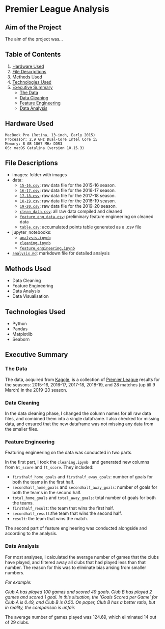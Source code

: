 # Premier League Analysis

## Aim of the Project

The aim of the project was...

## Table of Contents

1. [Hardware Used](https://github.com/meehadjawwad/Premier-League-Analysis#hardware-used)
2. [File Descriptions](https://github.com/meehadjawwad/Premier-League-Analysis#file-descriptions)
3. [Methods Used](https://github.com/meehadjawwad/Premier-League-Analysis#methods-used)
4. [Technologies Used](https://github.com/meehadjawwad/Premier-League-Analysis#technologies-used)
5. [Executive Summary](https://github.com/meehadjawwad/Premier-League-Analysis#executive-summary)
	* [The Data](https://github.com/meehadjawwad/Premier-League-Analysis#the-data)
	* [Data Cleaning](https://github.com/meehadjawwad/Premier-League-Analysis#data-cleaning)
	* [Feature Engineering](https://github.com/meehadjawwad/Premier-League-Analysis#feature-engineering)
	* [Data Analysis](https://github.com/meehadjawwad/Premier-League-Analysis#data-analysis)
	
## Hardware Used

```
MacBook Pro (Retina, 13-inch, Early 2015)
Processor: 2.9 GHz Dual-Core Intel Core i5
Memory: 8 GB 1867 MHz DDR3
OS: macOS Catalina (version 10.15.3)
```

## File Descriptions

* images: folder with images
* data:
	* [`15-16.csv`](https://github.com/meehadjawwad/Premier-League-Analysis/blob/master/data/15-16.csv): raw data file for the 2015-16 season.
	* [`16-17.csv`](https://github.com/meehadjawwad/Premier-League-Analysis/blob/master/data/16-17.csv): raw data file for the 2016-17 season.
	* [`17-18.csv`](https://github.com/meehadjawwad/Premier-League-Analysis/blob/master/data/17-18.csv): raw data file for the 2017-18 season.
	* [`18-19.csv`](https://github.com/meehadjawwad/Premier-League-Analysis/blob/master/data/18-19.csv): raw data file for the 2018-19 season.
	* [`19-20.csv`](https://github.com/meehadjawwad/Premier-League-Analysis/blob/master/data/19-20.csv): raw data file for the 2019-20 season.
	* [`clean_data.csv`](https://github.com/meehadjawwad/Premier-League-Analysis/blob/master/data/clean_data.csv): all raw data compiled and cleaned
	* [`feature_eng_data.csv`](https://github.com/meehadjawwad/Premier-League-Analysis/blob/master/data/feature_eng_data.csv): preliminary feature engineering on cleaned data
	* [`table.csv`](https://github.com/meehadjawwad/Premier-League-Analysis/blob/master/data/table.csv): accumulated points table generated as a .csv file
* jupyter_notebooks:
	* [`analysis.ipynb`](https://github.com/meehadjawwad/Premier-League-Analysis/blob/master/jupyter_notebooks/analysis.ipynb)
	* [`cleaning.ipynb`](https://github.com/meehadjawwad/Premier-League-Analysis/blob/master/jupyter_notebooks/cleaning.ipynb)
	* [`feature_engineering.ipynb`](https://github.com/meehadjawwad/Premier-League-Analysis/blob/master/jupyter_notebooks/feature_engineering.ipynb)
* [`analysis.md`](https://github.com/meehadjawwad/Premier-League-Analysis/blob/master/analysis.md): markdown file for detailed analysis

## Methods Used

* Data Cleaning
* Feature Engineering
* Data Analysis
* Data Visualisation

## Technologies Used

* Python
* Pandas
* Matplotlib
* Seaborn

## Executive Summary

### The Data

The data, acquired from [Kaggle](https://www.kaggle.com/mrmorj/premier-league-football-data), is a collection of [Premier League](https://www.premierleague.com/home) results for the seasons: 2015-16, 2016-17, 2017-18, 2018-19, and 28 matches (up till 9 March) in the 2019-20 season.

### Data Cleaning

In the data cleaning phase, I changed the column names for all raw data files, and combined them into a single dataframe. I also checked for missing data, and ensured that the new dataframe was not missing any data from the smaller files.

### Feature Engineering

Featuring engineering on the data was conducted in two parts.

In the first part, I took the `cleaning.ipynb ` and generated new columns from `ht_score` and `ft_score`. They included:

* `firsthalf_home_goals` and `firsthalf_away_goals`: number of goals for both the teams in the first half.
* `secondhalf_home_goals` and `secondhalf_away_goals`: number of goals for both the teams in the second half.
* `total_home_goals` and `total_away_goals`: total number of goals for both the teams.
* `firsthalf_result`: the team that wins the first half.
* `secondhalf_result`:the team that wins the second half.
* `result`: the team that wins the match.

The second part of feature engineering was conducted alongside and according to the analysis.

### Data Analysis

For most analyses, I calculated the average number of games that the clubs have played, and filtered away all clubs that had played less than that number. The reason for this was to eliminate bias arising from smaller numbers.

_For example:_

_Club A has played 100 games and scored 49 goals. Club B has played 2 games and scored 1 goal. In this situation, the 'Goals Scored per Game' for Club A is 0.49, and Club B is 0.50. On paper, Club B has a better ratio, but in reality, the comparison is unfair._

The average number of games played was 124.69, which eliminated 14 out of 29 clubs.

